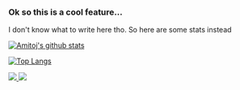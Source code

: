 ### Ok so this is a cool feature...
I don't know what to write here tho. 
So here are some stats instead

[![Amitoj's github stats](https://github-readme-stats.vercel.app/api?username=amitojsingh366&show_icons=true&theme=midnight-purple)](https://github.com/anuraghazra/github-readme-stats)

[![Top Langs](https://github-readme-stats.vercel.app/api/top-langs/?username=amitojsingh366&layout=compact&theme=midnight-purple)](https://github.com/anuraghazra/github-readme-stats)

<a href="https://github.com/anuraghazra/github-readme-stats">
  <img align="start" src="https://github-readme-stats.vercel.app/api?username=amitojsingh366&show_icons=true&theme=midnight-purple" />
</a>

<a href="https://github.com/anuraghazra/github-readme-stats">
  <img align="end" src="https://github-readme-stats.vercel.app/api/top-langs/?username=amitojsingh366&layout=compact&theme=midnight-purple" />
</a>
<!--
**amitojsingh366/amitojsingh366** is a ✨ _special_ ✨ repository because its `README.md` (this file) appears on your GitHub profile.

Here are some ideas to get you started:

- 🔭 I’m currently working on ...
- 🌱 I’m currently learning ...
- 👯 I’m looking to collaborate on ...
- 🤔 I’m looking for help with ...
- 💬 Ask me about ...
- 📫 How to reach me: ...
- 😄 Pronouns: ...
- ⚡ Fun fact: ...
-->
